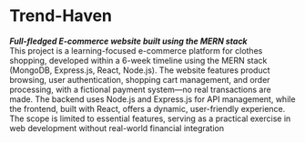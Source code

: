# Trend-Haven
<b><i>Full-fledged E-commerce website built using the MERN stack</i></b>
<br/>
This project is a learning-focused e-commerce platform for clothes shopping, developed 
within a 6-week timeline using the MERN stack (MongoDB, Express.js, React, Node.js). 
The website features product browsing, user authentication, shopping cart management, 
and order processing, with a fictional payment system—no real transactions are made. The 
backend uses Node.js and Express.js for API management, while the frontend, built with 
React, offers a dynamic, user-friendly experience. The scope is limited to essential 
features, serving as a practical exercise in web development without real-world financial 
integration
